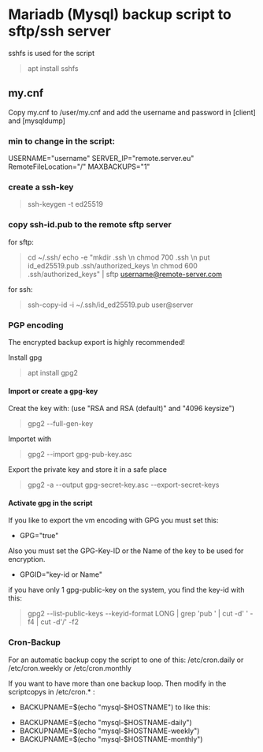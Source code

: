 # Mariadb (Mysql) backup script to sftp/ssh server

sshfs is used for the script 
> apt install sshfs 

## my.cnf
Copy my.cnf to /user/my.cnf and add the username and password in [client] and [mysqldump]

### min to change in the script:

USERNAME="username"
SERVER_IP="remote.server.eu"
RemoteFileLocation="/"
MAXBACKUPS="1"

### create a ssh-key
> ssh-keygen -t ed25519 

### copy ssh-id.pub to the remote sftp server
for sftp:
> cd ~/.ssh/
> echo -e "mkdir .ssh \n chmod 700 .ssh \n put id_ed25519.pub .ssh/authorized_keys \n chmod 600 .ssh/authorized_keys" | sftp username@remote-server.com

for ssh:
> ssh-copy-id -i ~/.ssh/id_ed25519.pub user@server 

### PGP encoding

The encrypted backup export is highly recommended!

Install gpg
> apt install gpg2

#### Import or create a gpg-key

Creat the key with: (use "RSA and RSA (default)" and "4096 keysize")
> gpg2 --full-gen-key 

Importet with
> gpg2 --import gpg-pub-key.asc

Export the private key and store it in a safe place 
> gpg2 -a --output gpg-secret-key.asc --export-secret-keys <privat-key-id>

#### Activate gpg in the script 

If you like to export the vm encoding with GPG you must set this:
  - GPG="true"

Also you must set the GPG-Key-ID or the Name of the key to be used for encryption.
  - GPGID="key-id or Name"

if you have only 1 gpg-public-key on the system, you find the key-id with this:
> gpg2 --list-public-keys --keyid-format LONG | grep 'pub ' | cut -d' ' -f4 | cut -d'/' -f2

### Cron-Backup

For an automatic backup copy the script to one of this:
/etc/cron.daily or /etc/cron.weekly or /etc/cron.monthly

If you want to have more than one backup loop. Then modify in the scriptcopys in /etc/cron.* :

* BACKUPNAME=$(echo "mysql-$HOSTNAME") to like this:

- BACKUPNAME=$(echo "mysql-$HOSTNAME-daily")
- BACKUPNAME=$(echo "mysql-$HOSTNAME-weekly")
- BACKUPNAME=$(echo "mysql-$HOSTNAME-monthly")
